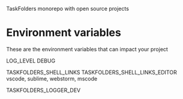 TaskFolders monorepo with open source projects


# Environment variables

These are the environment variables that can impact your project

LOG_LEVEL
DEBUG

TASKFOLDERS_SHELL_LINKS
TASKFOLDERS_SHELL_LINKS_EDITOR
  vscode, sublime, webstorm, mscode

TASKFOLDERS_LOGGER_DEV
